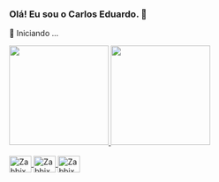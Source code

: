 ### Olá! Eu sou o Carlos Eduardo. 👋

🌱 Iniciando ...

<div align="left">
  <a href="https://github.com/CarlosAzuos">
  <img height="180em" src="https://github-readme-stats.vercel.app/api?username=CarlosAzuos&show_icons=true&theme=github_dark&include_all_commits=true&count_private=true"/>
  <img height="180em" src="https://github-readme-stats.vercel.app/api/top-langs/?username=CarlosAzuos&layout=compact&langs_count=7&theme=github_dark "/>
</div>

<div style="display: inline_block"><br>
  <img align="center" alt="Zabbix_icon" height="30" width="40" src="https://symbols.getvecta.com/stencil_104/0_zabbix.49c124379d.svg">
  <img align="center" alt="Zabbix_icon" height="30" width="40" src="https://symbols.getvecta.com/stencil_82/57_grafana.dcb7b90461.svg">
  <img align="center" alt="Zabbix_icon" height="30" width="40" src="https://repository-images.githubusercontent.com/39182755/f4f30f80-cd92-11e9-8301-1ad34bf00c41">

 
</div>
